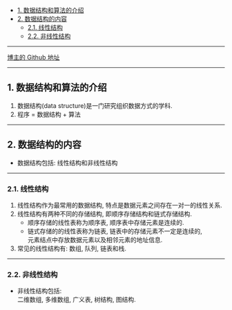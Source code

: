 <!-- TOC -->

- [1. 数据结构和算法的介绍](#1-数据结构和算法的介绍)
- [2. 数据结构的内容](#2-数据结构的内容)
  - [2.1. 线性结构](#21-线性结构)
  - [2.2. 非线性结构](#22-非线性结构)

<!-- /TOC -->

****
[博主的 Github 地址](https://github.com/leon9dragon)
****

## 1. 数据结构和算法的介绍
1. 数据结构(data structure)是一门研究组织数据方式的学科.
2. 程序 = 数据结构 + 算法
****

## 2. 数据结构的内容
- 数据结构包括: 线性结构和非线性结构
****  

### 2.1. 线性结构
1. 线性结构作为最常用的数据结构, 特点是数据元素之间存在一对一的线性关系.
2. 线性结构有两种不同的存储结构, 即顺序存储结构和链式存储结构.  
   - 顺序存储的线性表称为顺序表, 顺序表中存储元素是连续的.
   - 链式存储的的线性表称为链表, 链表中的存储元素不一定是连续的,  
     元素结点中存放数据元素以及相邻元素的地址信息.
3. 常见的线性结构有: 数组, 队列, 链表和栈.
****

### 2.2. 非线性结构
- 非线性结构包括:  
  二维数组, 多维数组, 广义表, 树结构, 图结构.
